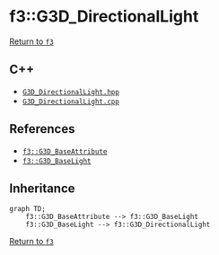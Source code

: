 # f3::G3D_DirectionalLight

[Return to `f3`](/docs/f3.md)

## C++

- [`G3D_DirectionalLight.hpp`](/c++/include/G3D_DirectionalLight.hpp)
- [`G3D_DirectionalLight.cpp`](/c++/source/G3D_DirectionalLight.cpp)

## References

- [`f3::G3D_BaseAttribute`](/docs/f3/G3D_BaseAttribute.md)
- [`f3::G3D_BaseLight`](/docs/f3/G3D_BaseLight.md)

## Inheritance

```mermaid
graph TD;
    f3::G3D_BaseAttribute --> f3::G3D_BaseLight
    f3::G3D_BaseLight --> f3::G3D_DirectionalLight
```

[Return to `f3`](/docs/f3.md)